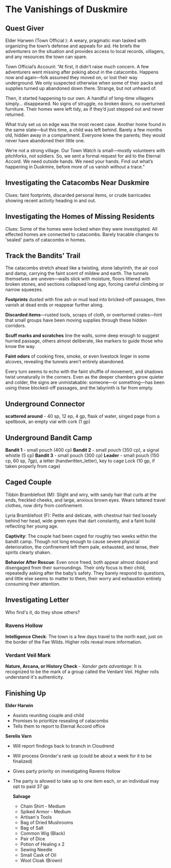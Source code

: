 # The Vanishings of Duskmire

## Quest Giver

Elder Harwen (Town Official ): A weary, pragmatic man tasked with organizing the town’s defense and appeals for aid. He briefs the adventurers on the situation and provides access to local records, villagers, and any resources the town can spare.

Town Official’s Account:
“At first, it didn’t raise much concern. A few adventurers went missing after poking about in the catacombs. Happens now and again—folk assumed they moved on, or lost their way underground. We only suspected otherwise when some of their packs and supplies turned up abandoned down there. Strange, but not unheard of.

Then, it started happening to our own. A handful of long-time villagers simply… disappeared. No signs of struggle, no broken doors, no overturned furniture. Their homes were left tidy, as if they’d just stepped out and never returned.

What truly set us on edge was the most recent case. Another home found in the same state—but this time, a child was left behind. Barely a few months old, hidden away in a compartment. Everyone knew the parents; they would never have abandoned their little one.

We’re not a strong village. Our Town Watch is small—mostly volunteers with pitchforks, not soldiers. So, we sent a formal request for aid to the Eternal Accord. We need outside hands. We need your hands. Find out what’s happening in Duskmire, before more of us vanish without a trace.”


## Investigating the Catacombs Near Duskmire

Clues: faint footprints, discarded personal items, or crude barricades showing recent activity heading in and out.

## Investigating the Homes of Missing Residents

Clues: Some of the homes were locked when they were investigated. All effected homes are connected to catacombs. Barely tracable changes to 'sealed' parts of catacombs in homes.

## Track the Bandits’ Trail

The catacombs stretch ahead like a twisting, stone labyrinth, the air cool and damp, carrying the faint scent of mildew and earth. The tunnels themselves are uneven—walls slick with moisture, floors littered with broken stones, and sections collapsed long ago, forcing careful climbing or narrow squeezes.

**Footprints** dusted with fine ash or mud lead into bricked-off passages, then vanish at dead ends or reappear further along.

**Discarded items**—rusted tools, scraps of cloth, or overturned crates—hint that small groups have been moving supplies through these hidden corridors.

**Scuff marks and scratches** line the walls, some deep enough to suggest hurried passage, others almost deliberate, like markers to guide those who know the way.

**Faint odors** of cooking fires, smoke, or even livestock linger in some alcoves, revealing the tunnels aren’t entirely abandoned.

Every turn seems to echo with the faint shuffle of movement, and shadows twist unnaturally in the corners. Even as the deeper chambers grow quieter and colder, the signs are unmistakable: someone—or something—has been using these blocked-off passages, and the labyrinth is far from empty.


## Underground Connector

**scattered around** - 40 sp, 12 ep, 4 gp, flask of water, singed page from a spellbook, an empty vial with cork (1 gp)

## Underground Bandit Camp

**Bandit 1** - small pouch (400 cp)
**Bandit 2** - small pouch (350 cp), a signal whistle (5 cp)
**Bandit 3** - small pouch (300 cp)
**Leader** - small pouch (150 cp, 60 sp, 7gp), a letter (handwritten_letter), key to cage
Lock (10 gp, if taken properly from cage)

## Caged Couple

Tibbin Bramblefoot (M): Slight and wiry, with sandy hair that curls at the ends, freckled cheeks, and large, anxious brown eyes. Wears tattered travel clothes, now dirty from confinement.

Lyria Bramblefoot (F): Petite and delicate, with chestnut hair tied loosely behind her head, wide green eyes that dart constantly, and a faint build reflecting her young age.

**Captivity**:
The couple had been caged for roughly two weeks within the bandit camp. Though not long enough to cause severe physical deterioration, the confinement left them pale, exhausted, and tense, their spirits clearly shaken.

**Behavior After Rescue**:
Even once freed, both appear almost dazed and disengaged from their surroundings. Their only focus is their child, repeatedly asking after the baby’s safety. They barely respond to questions, and little else seems to matter to them, their worry and exhaustion entirely consuming their attention.

## Investigating Letter

Who find's it, do they show others?

### Ravens Hollow

**Intelligence Check**: The town is a few days travel to the north east, just on the border of the Fae Wilds.  Higher rolls reveal more information.

### Verdant Veil Mark

**Nature, Arcana, or History Check** - *Xander gets advantage*: It is recognized to be the mark of a group called the Verdant Veil.  Higher rolls understand it's authenticity.

## Finishing Up

**Elder Harwin**

- Assists reuniting couple and child
- Promises to prioritize resealing of catacombs
- Tells them to report to Eternal Accord office

**Serelis Varn**

- Will report findings back to branch in Cloudrend
- Will process Grondar's rank up (could be about a week for it to be finalized)
- Gives party priority on investigating Ravens Hollow
- The party is allowed to take up to one item each, or an individual may opt to paid 37 gp

    **Salvage**	

    - Chain Shirt - Medium
    - Spiked Armor - Medium 
    - Artisan's Tools
    - Bag of Dried Mushrooms
    - Bag of Salt
    - Common Wig (Black)
    - Pair of Dice
    - Potion of Healing x 2
    - Sewing Needle
    - Small Cask of Oil
    - Wool Cloak (Brown)